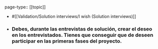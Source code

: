 page-type:: [[topic]]

- #[[Validation/Solution interviews/I wish (Solution interviews)]]

- ### Debes, durante las entrevistas de solución, crear el deseo en los entrevistados. Tienes que conseguir que de deseen participar en las primeras fases del proyecto.



